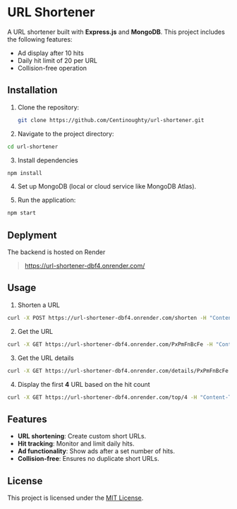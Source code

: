 # URL Shortener

A URL shortener built with **Express.js** and **MongoDB**. This project includes the following features:

- Ad display after 10 hits
- Daily hit limit of 20 per URL
- Collision-free operation

## Installation

1. Clone the repository:

   ```bash
   git clone https://github.com/Centinoughty/url-shortener.git
   ```

2. Navigate to the project directory:

```bash
cd url-shortener
```

3. Install dependencies

```bash
npm install
```

4. Set up MongoDB (local or cloud service like MongoDB Atlas).

5. Run the application:

```bash
npm start
```

## Deplyment

The backend is hosted on Render
> https://url-shortener-dbf4.onrender.com/

## Usage

1. Shorten a URL

```bash
curl -X POST https://url-shortener-dbf4.onrender.com/shorten -H "Content-Type: application/json" -d '{"url": "https://nadeemsiyam.vercel.app"}'
```
2. Get the URL

```bash
curl -X GET https://url-shortener-dbf4.onrender.com/PxPmFnBcFe -H "Content-Type: application/json"
```

3. Get the URL details

```bash
curl -X GET https://url-shortener-dbf4.onrender.com/details/PxPmFnBcFe -H "Content-Type: application/json"
```

4. Display the first **4** URL based on the hit count

```bash
curl -X GET https://url-shortener-dbf4.onrender.com/top/4 -H "Content-Type: application/json"
```

## Features

- **URL shortening**: Create custom short URLs.
- **Hit tracking**: Monitor and limit daily hits.
- **Ad functionality**: Show ads after a set number of hits.
- **Collision-free**: Ensures no duplicate short URLs.

## License

This project is licensed under the [MIT License](LICENSE).
